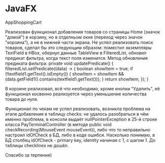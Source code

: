 # JavaFX
AppShoppingCart

Реализован функционал добавления товаров со страницы Home (значок "домой") в корзину, но в отделньом окне (переход через значок "корзина"), 
а не в нижней части экрана.
Не успел реализовать поиск товаров, сделал бы это следующим образом: поместил экземпляры TextField в HBox, обернул данные TableView в FilteredList, 
обновил предикат фильтра, когда текст поля изменится. Метод обновления предиката фильтра:
private void updatePredicate() {
  filteredList.setPredicate((data) -> {
      boolean showItem = true;
      if (!textfield1.getText().isEmpty()) {
        showItem = showItem && (data.getField1().contains(textfield1.getText()));
      }
      return showItem;
});
}

В корзине реализовал, всё что необходимо, кроме кнопки "Удалить", её функционал косвенно реализуется через уменьшение количества товара до нуля.

Функционал по чекам не успел реализовать, возникла проблема на этапе добавления в таблицу checks: не удалось разобраться в чём именно проблема, в консоли выдаёт
nullPointerException в 25-й строке класса PayTerminalController (в методе public void checkRecording(MouseEvent mouseEvent)), либо что то неправильно настроил 
idOfCheck в БД, либо в коде ошибся. Насколько понимаю, в БД столбец idOfCheck - primary key, identity начиная с 1, с шагом 1.
До таблицы checklines не дошёл.

Спасибо за терпение)

